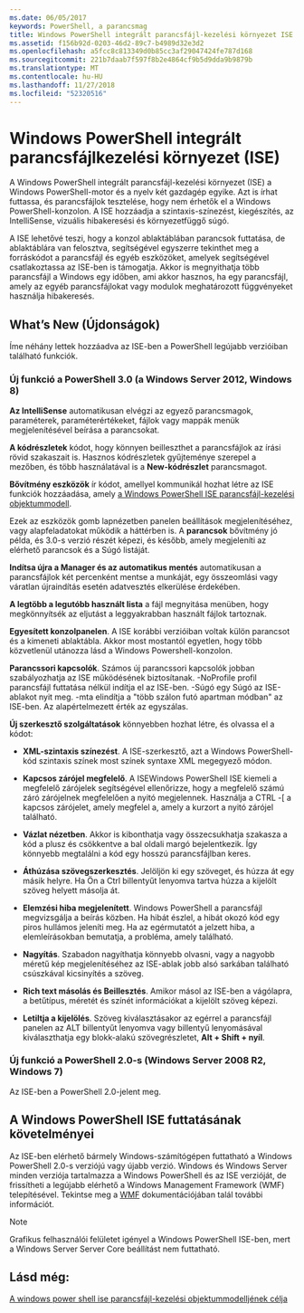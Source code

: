 ```yaml
---
ms.date: 06/05/2017
keywords: PowerShell, a parancsmag
title: Windows PowerShell integrált parancsfájl-kezelési környezet ISE
ms.assetid: f156b92d-0203-46d2-89c7-b4989d32e3d2
ms.openlocfilehash: a5fcc8c813349d0b85cc3af29047424fe787d168
ms.sourcegitcommit: 221b7daab7f597f8b2e4864cf9b5d9dda9b9879b
ms.translationtype: MT
ms.contentlocale: hu-HU
ms.lasthandoff: 11/27/2018
ms.locfileid: "52320516"
---
```

# <a name="windows-powershell-integrated-scripting-environment-ise"></a>Windows PowerShell integrált parancsfájlkezelési környezet (ISE)

A Windows PowerShell integrált parancsfájl-kezelési környezet (ISE) a Windows PowerShell-motor és a nyelv két gazdagép egyike. Azt is írhat futtassa, és parancsfájlok tesztelése, hogy nem érhetők el a Windows PowerShell-konzolon. A ISE hozzáadja a szintaxis-színezést, kiegészítés, az IntelliSense, vizuális hibakeresési és környezetfüggő súgó.

A ISE lehetővé teszi, hogy a konzol ablaktáblában parancsok futtatása, de ablaktáblára van felosztva, segítségével egyszerre tekinthet meg a forráskódot a parancsfájl és egyéb eszközöket, amelyek segítségével csatlakoztassa az ISE-ben is támogatja. Akkor is megnyithatja több parancsfájl a Windows egy időben, ami akkor hasznos, ha egy parancsfájl, amely az egyéb parancsfájlokat vagy modulok meghatározott függvényeket használja hibakeresés.

## <a name="whats-new"></a>What’s New (Újdonságok)

Íme néhány lettek hozzáadva az ISE-ben a PowerShell legújabb verzióiban található funkciók.

### <a name="added-in-powershell-30-windows-server-2012-windows-8"></a>Új funkció a PowerShell 3.0 (a Windows Server 2012, Windows 8)

**Az IntelliSense** automatikusan elvégzi az egyező parancsmagok, paraméterek, paraméterértékeket, fájlok vagy mappák menük megjelenítésével beírása a parancsokat.

**A kódrészletek** kódot, hogy könnyen beilleszthet a parancsfájlok az írási rövid szakaszait is. Hasznos kódrészletek gyűjteménye szerepel a mezőben, és több használatával is a **New-kódrészlet** parancsmagot.

**Bővítmény eszközök** ír kódot, amellyel kommunikál hozhat létre az ISE funkciók hozzáadása, amely [a Windows PowerShell ISE parancsfájl-kezelési objektummodell](../../core-powershell/ise/The-ISE-Object-Model-Hierarchy.md).

Ezek az eszközök gomb lapnézetben panelen beállítások megjelenítéséhez, vagy alapfeladatokat működik a háttérben is. A **parancsok** bővítmény jó példa, és 3.0-s verzió részét képezi, és később, amely megjeleníti az elérhető parancsok és a Súgó listáját.

**Indítsa újra a Manager és az automatikus mentés** automatikusan a parancsfájlok két percenként mentse a munkáját, egy összeomlási vagy váratlan újraindítás esetén adatvesztés elkerülése érdekében.

**A legtöbb a legutóbb használt lista** a fájl megnyitása menüben, hogy megkönnyítsék az eljutást a leggyakrabban használt fájlok tartoznak.

**Egyesített konzolpanelen**. A ISE korábbi verzióiban voltak külön parancsot és a kimeneti ablaktábla. Akkor most mostantól egyetlen, hogy több közvetlenül utánozza lásd a Windows Powershell-konzolon.

**Parancssori kapcsolók**. Számos új parancssori kapcsolók jobban szabályozhatja az ISE működésének biztosítanak. -NoProfile profil parancsfájl futtatása nélkül indítja el az ISE-ben. -Súgó egy Súgó az ISE-ablakot nyit meg. -mta elindítja a "több szálon futó apartman módban" az ISE-ben. Az alapértelmezett érték az egyszálas.

**Új szerkesztő szolgáltatások** könnyebben hozhat létre, és olvassa el a kódot:

- **XML-szintaxis színezést**. A ISE-szerkesztő, azt a Windows PowerShell-kód szintaxis színek most színek syntaxe XML megegyező módon.

- **Kapcsos zárójel megfelelő**. A ISEWindows PowerShell ISE kiemeli a megfelelő zárójelek segítségével ellenőrizze, hogy a megfelelő számú záró zárójelnek megfelelően a nyitó megjelennek. Használja a CTRL -\[ a kapcsos zárójelet, amely megfelel a, amely a kurzort a nyitó zárójel található.

- **Vázlat nézetben**. Akkor is kibonthatja vagy összecsukhatja szakasza a kód a plusz és csökkentve a bal oldali margó bejelentkezik. Így könnyebb megtalálni a kód egy hosszú parancsfájlban keres.

- **Áthúzása szövegszerkesztés**. Jelöljön ki egy szöveget, és húzza át egy másik helyre. Ha Ön a Ctrl billentyűt lenyomva tartva húzza a kijelölt szöveg helyett másolja át.

- **Elemzési hiba megjelenített**. Windows PowerShell a parancsfájl megvizsgálja a beírás közben. Ha hibát észlel, a hibát okozó kód egy piros hullámos jeleníti meg. Ha az egérmutatót a jelzett hiba, a elemleírásokban bemutatja, a probléma, amely található.

- **Nagyítás**. Szabadon nagyíthatja könnyebb olvasni, vagy a nagyobb méretű kép megjelenítéséhez az ISE-ablak jobb alsó sarkában található csúszkával kicsinyítés a szöveg.

- **Rich text másolás és Beillesztés**. Amikor másol az ISE-ben a vágólapra, a betűtípus, méretét és színét információkat a kijelölt szöveg képezi.

- **Letiltja a kijelölés**. Szöveg kiválasztásakor az egérrel a parancsfájl panelen az ALT billentyűt lenyomva vagy billentyű lenyomásával kiválaszthatja egy blokk-alakú szövegrészletet, **Alt + Shift + nyíl**.

### <a name="added-in-powershell-20-windows-server-2008-r2-windows-7"></a>Új funkció a PowerShell 2.0-s (Windows Server 2008 R2, Windows 7)

Az ISE-ben a PowerShell 2.0-jelent meg.

## <a name="requirements-for-running-the-windows-powershell-ise"></a>A Windows PowerShell ISE futtatásának követelményei

Az ISE-ben elérhető bármely Windows-számítógépen futtatható a Windows PowerShell 2.0-s verziójú vagy újabb verzió. Windows és Windows Server minden verziója tartalmazza a Windows PowerShell és az ISE verzióját, de frissítheti a legújabb elérhető a Windows Management Framework (WMF) telepítésével. Tekintse meg a [WMF](/powershell/wmf) dokumentációjában talál további információt.

> [!NOTE]
> Grafikus felhasználói felületet igényel a Windows PowerShell ISE-ben, mert a Windows Server Server Core beállítást nem futtatható.

## <a name="see-also"></a>Lásd még:

[A windows power shell ise parancsfájl-kezelési objektummodelljének célja](../../core-powershell/ise/Purpose-of-the-Windows-PowerShell-ISE-Scripting-Object-Model.md)